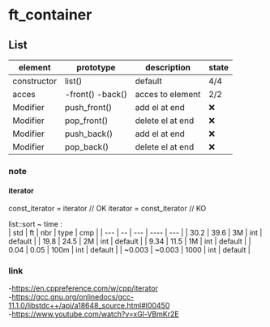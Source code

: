 # ft_container #

## List ##

| element    | prototype         | description       | state |
| ---------  | ----------------- | ----------------- | ----- |
|constructor | list()            | default | 4/4 |
| acces| -front() -back()| acces to element| 2/2 |
| Modifier   | push_front()       | add el at end     | :x: |
| Modifier   | pop_front()        | delete el at end     | :x: |
| Modifier   | push_back()       | add el at end     | :x: |
| Modifier   | pop_back()        | delete el at end     | :x: |
### note ###

#### iterator ####

const_iterator = iterator // OK
iterator = const_iterator // KO

list<type>::sort ~ time :    
| std | ft | nbr | type | cmp | 
| --- | -- | --- | ---- | --- |
| 30.2 | 39.6 | 3M | int | default |
| 19.8 | 24.5 | 2M | int | default |
| 9.34 | 11.5 | 1M | int | default |
| 0.04 | 0.05 | 100m | int | default |
| ~0.003 | ~0.003 | 1000 | int | default |
    
### link ###
-https://en.cppreference.com/w/cpp/iterator<br>
-https://gcc.gnu.org/onlinedocs/gcc-11.1.0/libstdc++/api/a18648_source.html#l00450<br>
-https://www.youtube.com/watch?v=xGl-VBmKr2E
